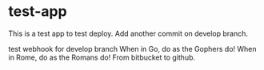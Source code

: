 # test-app

This is a test app to test deploy.
Add another commit on develop branch.

test webhook for develop branch
When in Go, do as the Gophers do!
When in Rome, do as the Romans do!
From bitbucket to github.
